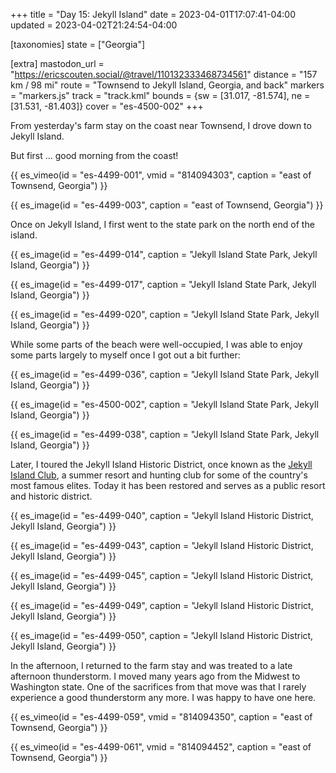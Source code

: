 +++
title = "Day 15: Jekyll Island"
date = 2023-04-01T17:07:41-04:00
updated = 2023-04-02T21:24:54-04:00

[taxonomies]
state = ["Georgia"]

[extra]
mastodon_url = "https://ericscouten.social/@travel/110132333468734561"
distance = "157 km / 98 mi"
route = "Townsend to Jekyll Island, Georgia, and back"
markers = "markers.js"
track = "track.kml"
bounds = {sw = [31.017, -81.574], ne = [31.531, -81.403]}
cover = "es-4500-002"
+++

From yesterday's farm stay on the coast near Townsend, I drove down to Jekyll Island.

<!-- more -->

But first ... good morning from the coast!

{{ es_vimeo(id = "es-4499-001", vmid = "814094303", caption = "east of Townsend, Georgia") }}

{{ es_image(id = "es-4499-003", caption = "east of Townsend, Georgia") }}

Once on Jekyll Island, I first went to the state park on the north end of the island.

{{ es_image(id = "es-4499-014", caption = "Jekyll Island State Park, Jekyll Island, Georgia") }}

{{ es_image(id = "es-4499-017", caption = "Jekyll Island State Park, Jekyll Island, Georgia") }}

{{ es_image(id = "es-4499-020", caption = "Jekyll Island State Park, Jekyll Island, Georgia") }}

While some parts of the beach were well-occupied, I was able to enjoy some parts largely to myself once I got out a bit further:

{{ es_image(id = "es-4499-036", caption = "Jekyll Island State Park, Jekyll Island, Georgia") }}

{{ es_image(id = "es-4500-002", caption = "Jekyll Island State Park, Jekyll Island, Georgia") }}

{{ es_image(id = "es-4499-038", caption = "Jekyll Island State Park, Jekyll Island, Georgia") }}

Later, I toured the Jekyll Island Historic District, once known as the [Jekyll Island Club](https://en.wikipedia.org/wiki/Jekyll_Island_Club), a summer resort and hunting club for some of the country's most famous elites. Today it has been restored and serves as a public resort and historic district.

{{ es_image(id = "es-4499-040", caption = "Jekyll Island Historic District, Jekyll Island, Georgia") }}

{{ es_image(id = "es-4499-043", caption = "Jekyll Island Historic District, Jekyll Island, Georgia") }}

{{ es_image(id = "es-4499-045", caption = "Jekyll Island Historic District, Jekyll Island, Georgia") }}

{{ es_image(id = "es-4499-049", caption = "Jekyll Island Historic District, Jekyll Island, Georgia") }}

{{ es_image(id = "es-4499-050", caption = "Jekyll Island Historic District, Jekyll Island, Georgia") }}

In the afternoon, I returned to the farm stay and was treated to a late afternoon thunderstorm. I moved many years ago from the Midwest to Washington state. One of the sacrifices from that move was that I rarely experience a good thunderstorm any more. I was happy to have one here.

{{ es_vimeo(id = "es-4499-059", vmid = "814094350", caption = "east of Townsend, Georgia") }}

{{ es_vimeo(id = "es-4499-061", vmid = "814094452", caption = "east of Townsend, Georgia") }}
